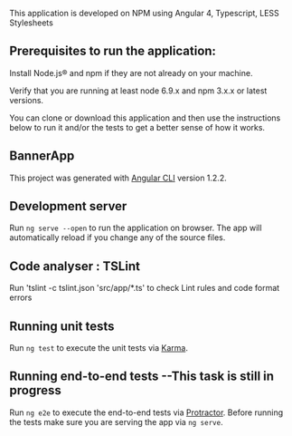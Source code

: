 This application is developed on NPM using Angular 4, Typescript, LESS Stylesheets


## Prerequisites to run the application: 

Install Node.js® and npm if they are not already on your machine.

Verify that you are running at least node 6.9.x and npm 3.x.x or latest versions.

You can clone or download this application and then use the instructions below to run it and/or the tests to get a better sense of how it works.

## BannerApp

This project was generated with [Angular CLI](https://github.com/angular/angular-cli) version 1.2.2.

## Development server

Run `ng serve --open` to run the application on browser. The app will automatically reload if you change any of the source files.

## Code analyser : TSLint

Run 'tslint -c tslint.json 'src/app/*.ts' to check Lint rules and code format errors

## Running unit tests

Run `ng test` to execute the unit tests via [Karma](https://karma-runner.github.io).

## Running end-to-end tests --This task is still in progress

Run `ng e2e` to execute the end-to-end tests via [Protractor](http://www.protractortest.org/).
Before running the tests make sure you are serving the app via `ng serve`.


